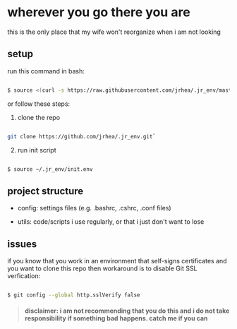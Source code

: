 # wherever you go there you are

this is the only place that my wife won't reorganize when i am not looking

## setup

run this command in bash:

```bash

$ source <(curl -s https://raw.githubusercontent.com/jrhea/.jr_env/master/sync-repo.sh)

```
or follow these steps:

1. clone the repo 

```bash

git clone https://github.com/jrhea/.jr_env.git`

```
2. run init script
```bash

$ source ~/.jr_env/init.env

```
  
## project structure

* config: settings files (e.g. .bashrc, .cshrc, .conf files)

* utils: code/scripts i use regularly, or that i just don't want to lose 

## issues

if you know that you work in an environment that self-signs certificates and you want to clone this repo then workaround is to disable Git SSL verfication:

```bash

$ git config --global http.sslVerify false

```

> #### disclaimer: i am not recommending that you do this and i do not take responsibility if something bad happens.  catch me if you can
